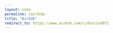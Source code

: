 ```yaml
---
layout: none
permalink: /airbnb/
title: "Airbnb"
redirect_to: https://www.airbnb.com/c/dustind971
---
```

